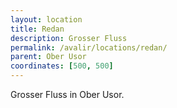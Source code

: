 ```yaml
---
layout: location
title: Redan
description: Grosser Fluss
permalink: /avalir/locations/redan/
parent: Ober Usor
coordinates: [500, 500]
---
```

Grosser Fluss in Ober Usor.
